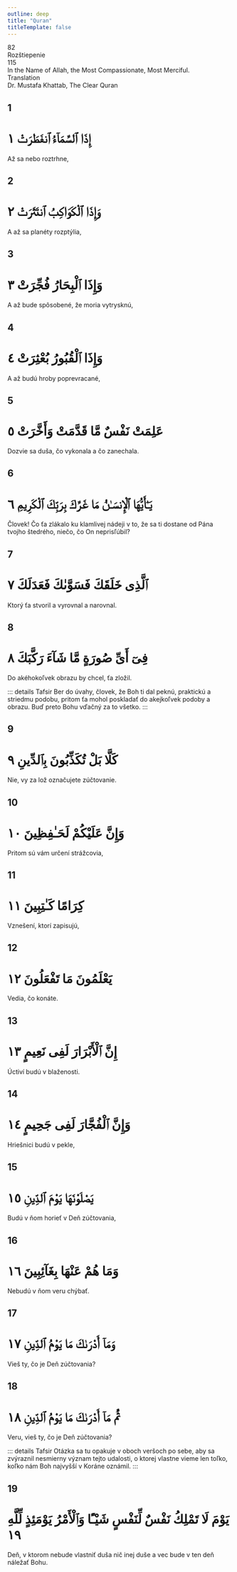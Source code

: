 ```yaml
---
outline: deep
title: "Quran"
titleTemplate: false
---
```


<!--CHAPTER INTRO-->
<div class="chapter-title-wrapper">
<div class="chapter-title">82</div>
<div class="chapter-title-slovak">Rozštiepenie</div>
<div class="chapter-opening">115</div>
<div class="chapter-opening-slovak">In the Name of Allah, the Most Compassionate, Most Merciful.</div>
</div>

<div class="intro2-wrapper">
<div class="chapter-info-wrapper">
<div class="chapter-info-translation">Translation</div>
<div class="chapter-info-name">Dr. Mustafa Khattab, The Clear Quran</div>
</div>

</div>

## 1

<!-- CHAPTER NUMBERS -->
<Badge type="info" text="82:1" class="badge" />
<div>
<div class="main-verse" >
<!-- ARABIC -->
<h1 class="verse-arabic">إِذَا ٱلسَّمَآءُ ٱنفَطَرَتْ ١</h1>
</div>
<!-- ENGLISH -->
<p>Až sa nebo roztrhne,</p>
</div>

<div class="break"></div>

## 2

<!-- CHAPTER NUMBERS -->
<Badge type="info" text="82:2" class="badge" />
<div>
<div class="main-verse" >
<!-- ARABIC -->
<h1 class="verse-arabic">وَإِذَا ٱلْكَوَاكِبُ ٱنتَثَرَتْ ٢</h1>
</div>
<!-- ENGLISH -->
<p>A až sa planéty rozptýlia,</p>
</div>

<div class="break"></div>

## 3

<!-- CHAPTER NUMBERS -->
<Badge type="info" text="82:3" class="badge" />
<div>
<div class="main-verse" >
<!-- ARABIC -->
<h1 class="verse-arabic">وَإِذَا ٱلْبِحَارُ فُجِّرَتْ ٣</h1>
</div>
<!-- ENGLISH -->
<p>A až bude spôsobené, že moria vytrysknú,</p>
</div>

<div class="break"></div>

## 4

<!-- CHAPTER NUMBERS -->
<Badge type="info" text="82:4" class="badge" />
<div>
<div class="main-verse" >
<!-- ARABIC -->
<h1 class="verse-arabic">وَإِذَا ٱلْقُبُورُ بُعْثِرَتْ ٤</h1>
</div>
<!-- ENGLISH -->
<p>A až budú hroby poprevracané,</p>
</div>

<div class="break"></div>

## 5

<!-- CHAPTER NUMBERS -->
<Badge type="info" text="82:5" class="badge" />
<div>
<div class="main-verse" >
<!-- ARABIC -->
<h1 class="verse-arabic">عَلِمَتْ نَفْسٌ مَّا قَدَّمَتْ وَأَخَّرَتْ ٥</h1>
</div>
<!-- ENGLISH -->
<p>Dozvie sa duša, čo vykonala a čo zanechala.</p>
</div>

<div class="break"></div>

## 6

<!-- CHAPTER NUMBERS -->
<Badge type="info" text="82:6" class="badge" />
<div>
<div class="main-verse" >
<!-- ARABIC -->
<h1 class="verse-arabic">يَـٰٓأَيُّهَا ٱلْإِنسَـٰنُ مَا غَرَّكَ بِرَبِّكَ ٱلْكَرِيمِ ٦</h1>
</div>
<!-- ENGLISH -->
<p>Človek! Čo ťa zlákalo ku klamlivej nádeji v to, že sa ti dostane od Pána tvojho štedrého, niečo, čo On neprisľúbil?</p>
</div>

<div class="break"></div>

## 7

<!-- CHAPTER NUMBERS -->
<Badge type="info" text="82:7" class="badge" />
<div>
<div class="main-verse" >
<!-- ARABIC -->
<h1 class="verse-arabic">ٱلَّذِى خَلَقَكَ فَسَوَّىٰكَ فَعَدَلَكَ ٧</h1>
</div>
<!-- ENGLISH -->
<p>Ktorý ťa stvoril a vyrovnal a narovnal.</p>
</div>
<div class="break"></div>

## 8

<!-- CHAPTER NUMBERS -->
<Badge type="info" text="82:81" class="badge" />
<div>
<div class="main-verse" >
<!-- ARABIC -->
<h1 class="verse-arabic">فِىٓ أَىِّ صُورَةٍ مَّا شَآءَ رَكَّبَكَ ٨</h1>
</div>
<!-- ENGLISH -->
<p>Do akéhokoľvek obrazu by chcel, ťa zložil.</p>
</div>
<!-- TAFSIR -->

::: details Tafsir
Ber do úvahy, človek, že Boh ti dal peknú, praktickú a striedmu podobu, pritom ťa mohol poskladať do akejkoľvek podoby a obrazu. Buď preto Bohu vďačný za to všetko.
:::

<div class="break"></div>

## 9

<!-- CHAPTER NUMBERS -->
<Badge type="info" text="82:9" class="badge" />
<div>
<div class="main-verse" >
<!-- ARABIC -->
<h1 class="verse-arabic">كَلَّا بَلْ تُكَذِّبُونَ بِٱلدِّينِ ٩</h1>
</div>
<!-- ENGLISH -->
<p>Nie, vy za lož označujete zúčtovanie.</p>
</div>

<div class="break"></div>

## 10

<!-- CHAPTER NUMBERS -->
<Badge type="info" text="82:10" class="badge" />
<div>
<div class="main-verse" >
<!-- ARABIC -->
<h1 class="verse-arabic">وَإِنَّ عَلَيْكُمْ لَحَـٰفِظِينَ ١٠</h1>
</div>
<!-- ENGLISH -->
<p>Pritom sú vám určení strážcovia,</p>
</div>

<div class="break"></div>

## 11

<!-- CHAPTER NUMBERS -->
<Badge type="info" text="82:11" class="badge" />
<div>
<div class="main-verse" >
<!-- ARABIC -->
<h1 class="verse-arabic">كِرَامًا كَـٰتِبِينَ ١١</h1>
</div>
<!-- ENGLISH -->
<p>Vznešení, ktorí zapisujú,</p>
</div>

<div class="break"></div>

## 12

<!-- CHAPTER NUMBERS -->
<Badge type="info" text="82:12" class="badge" />
<div>
<div class="main-verse" >
<!-- ARABIC -->
<h1 class="verse-arabic">يَعْلَمُونَ مَا تَفْعَلُونَ ١٢</h1>
</div>
<!-- ENGLISH -->
<p>Vedia, čo konáte.</p>
</div>
<div class="break"></div>

## 13

<!-- CHAPTER NUMBERS -->
<Badge type="info" text="82:13" class="badge" />
<div>
<div class="main-verse" >
<!-- ARABIC -->
<h1 class="verse-arabic">إِنَّ ٱلْأَبْرَارَ لَفِى نَعِيمٍ ١٣</h1>
</div>
<!-- ENGLISH -->
<p>Úctiví budú v blaženosti.</p>
</div>

<div class="break"></div>

## 14

<!-- CHAPTER NUMBERS -->
<Badge type="info" text="82:14" class="badge" />
<div>
<div class="main-verse" >
<!-- ARABIC -->
<h1 class="verse-arabic">وَإِنَّ ٱلْفُجَّارَ لَفِى جَحِيمٍ ١٤</h1>
</div>
<!-- ENGLISH -->
<p>Hriešnici budú v pekle,</p>
</div>
<div class="break"></div>

## 15

<!-- CHAPTER NUMBERS -->
<Badge type="info" text="82:15" class="badge" />
<div>
<div class="main-verse" >
<!-- ARABIC -->
<h1 class="verse-arabic">يَصْلَوْنَهَا يَوْمَ ٱلدِّينِ ١٥</h1>
</div>
<!-- ENGLISH -->
<p>Budú v ňom horieť v Deň zúčtovania,</p>
</div>
<div class="break"></div>

## 16

<!-- CHAPTER NUMBERS -->
<Badge type="info" text="82:16" class="badge" />
<div>
<div class="main-verse" >
<!-- ARABIC -->
<h1 class="verse-arabic">وَمَا هُمْ عَنْهَا بِغَآئِبِينَ ١٦</h1>
</div>
<!-- ENGLISH -->
<p>Nebudú v ňom veru chýbať.</p>
</div>

<div class="break"></div>

## 17

<!-- CHAPTER NUMBERS -->
<Badge type="info" text="82:17" class="badge" />
<div>
<div class="main-verse" >
<!-- ARABIC -->
<h1 class="verse-arabic">وَمَآ أَدْرَىٰكَ مَا يَوْمُ ٱلدِّينِ ١٧</h1>
</div>
<!-- ENGLISH -->
<p>Vieš ty, čo je Deň zúčtovania?</p>
</div>

<div class="break"></div>

## 18

<!-- CHAPTER NUMBERS -->
<Badge type="info" text="82:18" class="badge" />
<div>
<div class="main-verse" >
<!-- ARABIC -->
<h1 class="verse-arabic">ثُمَّ مَآ أَدْرَىٰكَ مَا يَوْمُ ٱلدِّينِ ١٨</h1>
</div>
<!-- ENGLISH -->
<p>Veru, vieš ty, čo je Deň zúčtovania?</p>
</div>
<!-- TAFSIR -->

::: details Tafsir
Otázka sa tu opakuje v oboch veršoch po sebe, aby sa zvýraznil nesmierny význam tejto udalosti, o ktorej vlastne vieme len toľko, koľko nám Boh najvyšší v Koráne oznámil.
:::

<div class="break"></div>

## 19

<!-- CHAPTER NUMBERS -->
<Badge type="info" text="82:19" class="badge" />
<div>
<div class="main-verse" >
<!-- ARABIC -->
<h1 class="verse-arabic">يَوْمَ لَا تَمْلِكُ نَفْسٌ لِّنَفْسٍ شَيْـًٔا  وَٱلْأَمْرُ يَوْمَئِذٍ لِّلَّهِ ١٩</h1>
</div>
<!-- ENGLISH -->
<p>Deň, v ktorom nebude vlastniť duša nič inej duše a vec bude v ten deň náležať Bohu.</p>
</div>
